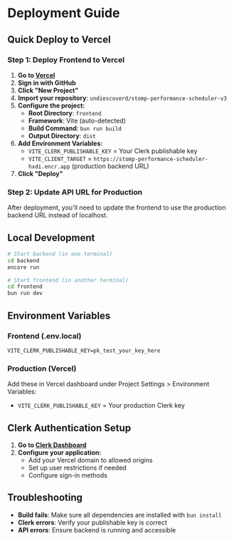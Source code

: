 # Deployment Guide

## Quick Deploy to Vercel

### Step 1: Deploy Frontend to Vercel

1. **Go to [Vercel](https://vercel.com)**
2. **Sign in with GitHub**
3. **Click "New Project"**
4. **Import your repository**: `undiescoverd/stomp-performance-scheduler-v3`
5. **Configure the project:**
   - **Root Directory**: `frontend`
   - **Framework**: Vite (auto-detected)
   - **Build Command**: `bun run build`
   - **Output Directory**: `dist`
6. **Add Environment Variables:**
   - `VITE_CLERK_PUBLISHABLE_KEY` = Your Clerk publishable key
   - `VITE_CLIENT_TARGET` = `https://stomp-performance-scheduler-hxdi.encr.app` (production backend URL)
7. **Click "Deploy"**

### Step 2: Update API URL for Production

After deployment, you'll need to update the frontend to use the production backend URL instead of localhost.

## Local Development

```bash
# Start backend (in one terminal)
cd backend
encore run

# Start frontend (in another terminal)  
cd frontend
bun run dev
```

## Environment Variables

### Frontend (.env.local)
```
VITE_CLERK_PUBLISHABLE_KEY=pk_test_your_key_here
```

### Production (Vercel)
Add these in Vercel dashboard under Project Settings > Environment Variables:
- `VITE_CLERK_PUBLISHABLE_KEY` = Your production Clerk key

## Clerk Authentication Setup

1. **Go to [Clerk Dashboard](https://dashboard.clerk.com)**
2. **Configure your application:**
   - Add your Vercel domain to allowed origins
   - Set up user restrictions if needed
   - Configure sign-in methods

## Troubleshooting

- **Build fails**: Make sure all dependencies are installed with `bun install`
- **Clerk errors**: Verify your publishable key is correct
- **API errors**: Ensure backend is running and accessible
